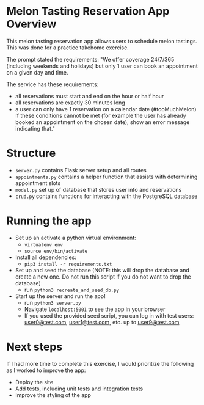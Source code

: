 # Melon Tasting Reservation App Overview
This melon tasting reservation app allows users to schedule melon tastings. This was done for a practice takehome exercise.

The prompt stated the requirements: "We offer coverage 24/7/365 (including weekends and holidays) but only 1 user can book an appointment on a given day and time. 		

The service has these requirements:
 * all reservations must start and end on the hour or half hour
 * all reservations are exactly 30 minutes long
 * a user can only have 1 reservation on a calendar date (#tooMuchMelon)
If these conditions cannot be met (for example the user has already booked an appointment on the chosen date), show an error message indicating that."


# Structure
- `server.py` contains Flask server setup and all routes
- `appointments.py` contains a helper function that assists with determining appointment slots
- `model.py` set up of database that stores user info and reservations
- `crud.py` contains functions for interacting with the PostgreSQL database

# Running the app

- Set up an activate a python virtual environment:
    * `virtualenv env`
    * `source env/bin/activate`
- Install all dependencies:
    * `pip3 install -r requirements.txt`
- Set up and seed the database (NOTE: this will drop the database and create a new one. Do not run this script if you do not want to drop the database)
    * run `python3 recreate_and_seed_db.py`
- Start up the server and run the app!
    * run `python3 server.py`
    * Navigate `localhost:5001` to see the app in your browser
    * If you used the provided seed script, you can log in with test users: user0@test.com, user1@test.com, etc. up to user9@test.com

# Next steps

If I had more time to complete this exercise, I would prioritize the following as I worked to improve the app:
- Deploy the site
- Add tests, including unit tests and integration tests
- Improve the styling of the app